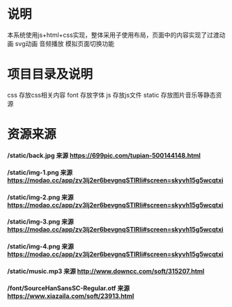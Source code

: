 # 说明
本系统使用js+html+css实现，整体采用子使用布局，页面中的内容实现了过渡动画 svg动画 音频播放 模拟页面切换功能
# 项目目录及说明
css 存放css相关内容
font 存放字体
js 存放js文件
static 存放图片音乐等静态资源
# 资源来源
#### /static/back.jpg 来源 https://699pic.com/tupian-500144148.html
#### /static/img-1.png 来源 https://modao.cc/app/zv3lj2er6bevgnqSTlRIi#screen=skyvh15g5wcqtxi
#### /static/img-2.png 来源 https://modao.cc/app/zv3lj2er6bevgnqSTlRIi#screen=skyvh15g5wcqtxi
#### /static/img-3.png 来源 https://modao.cc/app/zv3lj2er6bevgnqSTlRIi#screen=skyvh15g5wcqtxi
#### /static/img-4.png 来源 https://modao.cc/app/zv3lj2er6bevgnqSTlRIi#screen=skyvh15g5wcqtxi
#### /static/music.mp3 来源 http://www.downcc.com/soft/315207.html
#### /font/SourceHanSansSC-Regular.otf 来源 https://www.xiazaila.com/soft/23913.html